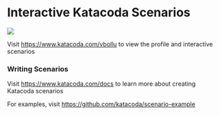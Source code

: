 # Interactive Katacoda Scenarios

[![](http://shields.katacoda.com/katacoda/vbollu/count.svg)](https://www.katacoda.com/vbollu "Get your profile on Katacoda.com")

Visit https://www.katacoda.com/vbollu to view the profile and interactive scenarios

### Writing Scenarios
Visit https://www.katacoda.com/docs to learn more about creating Katacoda scenarios

For examples, visit https://github.com/katacoda/scenario-example
